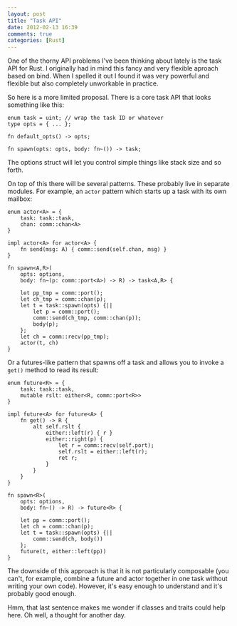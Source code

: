 ```yaml
---
layout: post
title: "Task API"
date: 2012-02-13 16:39
comments: true
categories: [Rust]
---
```


One of the thorny API problems I've been thinking about lately is the
task API for Rust.  I originally had in mind this fancy and very
flexible aproach based on bind.  When I spelled it out I found it was
very powerful and flexible but also completely unworkable in practice.

So here is a more limited proposal.  There is a core task API that 
looks something like this:

    enum task = uint; // wrap the task ID or whatever
    type opts = { ... };

    fn default_opts() -> opts;

    fn spawn(opts: opts, body: fn~()) -> task;

The options struct will let you control simple things like stack size
and so forth.  

On top of this there will be several patterns.  These probably live in
separate modules.  For example, an `actor` pattern which starts up a
task with its own mailbox:
        
    enum actor<A> = {
        task: task::task,
        chan: comm::chan<A>
    }
        
    impl actor<A> for actor<A> {
        fn send(msg: A) { comm::send(self.chan, msg) }
    }
    
    fn spawn<A,R>(
        opts: options,
        body: fn~(p: comm::port<A>) -> R) -> task<A,R> {
        
        let pp_tmp = comm::port();
        let ch_tmp = comm::chan(p);
        let t = task::spawn(opts) {||
            let p = comm::port();
            comm::send(ch_tmp, comm::chan(p));
            body(p);
        };
        let ch = comm::recv(pp_tmp);
        actor(t, ch)
    }
    
Or a futures-like pattern that spawns off a task and allows you to
invoke a `get()` method to read its result:

    enum future<R> = {
        task: task::task,
        mutable rslt: either<R, comm::port<R>>
    }
            
    impl future<A> for future<A> {
        fn get() -> R {
            alt self.rslt {
                either::left(r) { r }
                either::right(p) {
                    let r = comm::recv(self.port);
                    self.rslt = either::left(r);
                    ret r;
                }
            }
        }
    }

    fn spawn<R>(
        opts: options,
        body: fn~() -> R) -> future<R> {
        
        let pp = comm::port();
        let ch = comm::chan(p);
        let t = task::spawn(opts) {||
            comm::send(ch, body())
        };
        future(t, either::left(pp))
    }

The downside of this approach is that it is not particularly
composable (you can't, for example, combine a future and actor
together in one task without writing your own code). However, it's
easy enough to understand and it's probably good enough.

Hmm, that last sentence makes me wonder if classes and traits could help
here.  Oh well, a thought for another day.


